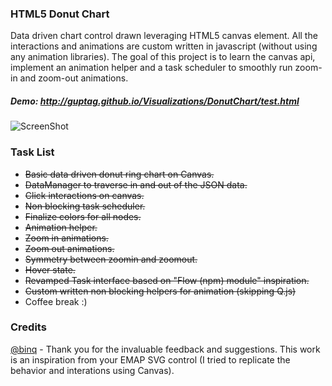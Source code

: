 ### HTML5 Donut Chart


Data driven chart control drawn leveraging HTML5 canvas element. All the interactions and animations are custom written in javascript (without using any animation libraries). The goal of this project is to learn the canvas api, implement an animation helper and a task scheduler to smoothly run zoom-in and zoom-out animations.


##### Demo: <a href="http://guptag.github.io/Visualizations/DonutChart/src/test.html" target="_blank">http://guptag.github.io/Visualizations/DonutChart/test.html</a>


![ScreenShot](http://guptag.github.io/Visualizations/DonutChart/src/img/donutchart.png)


### Task List

* ~~Basic data driven donut ring chart on Canvas.~~
* ~~DataManager to traverse in and out of the JSON data.~~
* ~~Click interactions on canvas.~~
* ~~Non blocking task scheduler.~~
* ~~Finalize colors for all nodes.~~
* ~~Animation helper.~~
* ~~Zoom in animations.~~
* ~~Zoom out animations.~~
* ~~Symmetry between zoomin and zoomout.~~
* ~~Hover state.~~
* ~~Revamped Task interface based on "Flow (npm) module" inspiration.~~
* ~~Custom written non blocking helpers for animation (skipping Q.js)~~
* Coffee break :)




### Credits
	
[@binq](https://github.com/binq) - Thank you for the invaluable feedback and suggestions. This work is an inspiration from your EMAP SVG control (I tried to replicate the behavior and interations using Canvas).
	
